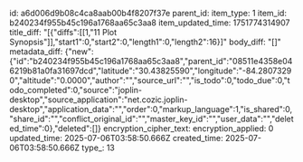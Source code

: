 id: a6d006d9b08c4ca8aab00b4f8207f37e
parent_id: 
item_type: 1
item_id: b240234f955b45c196a1768aa65c3aa8
item_updated_time: 1751774314907
title_diff: "[{\"diffs\":[[1,\"11 Plot Synopsis\"]],\"start1\":0,\"start2\":0,\"length1\":0,\"length2\":16}]"
body_diff: "[]"
metadata_diff: {"new":{"id":"b240234f955b45c196a1768aa65c3aa8","parent_id":"08511e4358e046219b81a0fa31697dcd","latitude":"30.43825590","longitude":"-84.28073290","altitude":"0.0000","author":"","source_url":"","is_todo":0,"todo_due":0,"todo_completed":0,"source":"joplin-desktop","source_application":"net.cozic.joplin-desktop","application_data":"","order":0,"markup_language":1,"is_shared":0,"share_id":"","conflict_original_id":"","master_key_id":"","user_data":"","deleted_time":0},"deleted":[]}
encryption_cipher_text: 
encryption_applied: 0
updated_time: 2025-07-06T03:58:50.666Z
created_time: 2025-07-06T03:58:50.666Z
type_: 13